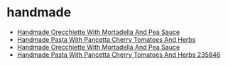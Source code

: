 # handmade

 * [Handmade Orecchiette With Mortadella And Pea Sauce](../../index/h/handmade-orecchiette-with-mortadella-and-pea-sauce.json)
 * [Handmade Pasta With Pancetta Cherry Tomatoes And Herbs](../../index/h/handmade-pasta-with-pancetta-cherry-tomatoes-and-herbs-235846.json)
 * [Handmade Orecchiette With Mortadella And Pea Sauce](../../index/h/handmade-orecchiette-with-mortadella-and-pea-sauce.json)
 * [Handmade Pasta With Pancetta Cherry Tomatoes And Herbs 235846](../../index/h/handmade-pasta-with-pancetta-cherry-tomatoes-and-herbs-235846.json)
